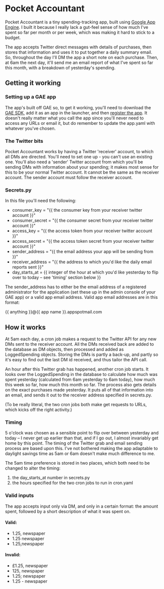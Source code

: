 Pocket Accountant
=================

Pocket Accountant is a tiny spending-tracking app, built using [Google App Engine](https://developers.google.com/appengine/docs/python). I built it because I really lack a gut-feel sense of how much I've spent so far per month or per week, which was making it hard to stick to a budget.

The app accepts Twitter direct messages with details of purchases, then stores that information and uses it to put together a daily summary email. So, throughout the day I'll DM the app a short note on each purchase. Then, at 6am the next day, it'll send me an email report of what I've spent so far this month, with a breakdown of yesterday's spending.

## Getting it working

### Setting up a GAE app

The app's built off GAE so, to get it working, you'll need to download the [GAE SDK](https://developers.google.com/appengine/downloads#Google_App_Engine_SDK_for_Python), add it as an app in the launcher, and then [register the app](https://developers.google.com/appengine/docs/python/gettingstartedpython27/uploading).
It doesn't really matter what you call the app since you'll never need to access any URLs or email it, but do remember to update the app.yaml with whatever you've chosen.

### The Twitter bits

Pocket Accountant works by having a Twitter 'receiver' account, to which all DMs are directed. You'll need to set one up - you can't use an existing one. You'll also need a 'sender' Twitter account from which you'll be sending DMs with information about your spending; it makes most sense for this to be your normal Twitter account. It cannot be the same as the receiver account. The sender account must follow the receiver account.

### Secrets.py

In this file you'll need the following:
* consumer_key = "{{ the consumer key from your receiver twitter account }}"
* consumer_secret = "{{ the consumer secret from your receiver twitter account }}"
* access_key = "{{ the access token from your receiver twitter account }}"
* access_secret = "{{ the access token secret from your receiver twitter account }}"
* sender_address = "{{ the email address your app will be sending from }}"
* receiver_address = "{{ the address to which you'd like the daily email reports sent }}"
* day_starts_at = {{ integer of the hour at which you'd like yesterday to flip over to today – see 'timing' section below }}

The sender_address has to either be the email address of a registered administrator for the application (set these up in the admin console of your GAE app) or a valid app email address. Valid app email addresses are in this format:

{{ anything }}@{{ app name }}.appspotmail.com

## How it works

At 5am each day, a cron job makes a request to the Twitter API for any new DMs sent to the receiver account. All the DMs received back are added to the database as DM objects, then processed and added as LoggedSpending objects. Storing the DMs is partly a back-up, and partly so it's easy to find out the last DM id received, and thus tailor the API call.

An hour after this Twitter grab has happened, another cron job starts. It looks over the LoggedSpending in the database to calculate how much was spent yesterday (calculated from 6am yesterday to 6am today), how much this week so far, how much this month so far. The process also gets details on the exact purchases made yesterday. It puts all of that information into an email, and sends it out to the receiver address specified in secrets.py.

(To be really literal, the two cron jobs both make get requests to URLs, which kicks off the right activity.)

### Timing

5 o'clock was chosen as a sensible point to flip over between yesterday and today – I never get up earlier than that, and if I go out, I almost invariably get home by this point. The timing of the Twitter grab and email sending process are based upon this. I've not bothered making the app adaptable to daylight savings time as 5am or 6am doesn't make much difference to me.

The 5am time preference is stored in two places, which both need to be changed to alter the timing:

1. the day_starts_at number in secrets.py
2. the hours specified for the two cron jobs to run in cron.yaml

### Valid inputs

The app accepts input only via DM, and only in a certain format: the amount spent, followed by a short description of what it was spent on.

#### Valid:

* 1.25, newspaper
* 1.25 newspaper
* 1.25,newspaper

#### Invalid:

* £1.25, newspaper
* 125, newspaper
* 1.25; newspaper
* 1.25 - newspaper

